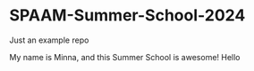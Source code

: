 # SPAAM-Summer-School-2024

Just an example repo

My name is Minna, and this Summer School is awesome! 
Hello
